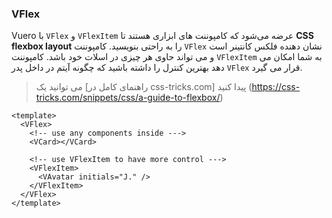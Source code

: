 ### VFlex

Vuero با `VFlex` و `VFlexItem` عرضه می‌شود که کامپوننت های ابزاری هستند تا **CSS flexbox layout** را به راحتی بنویسید.
کامپوننت `VFlex` نشان دهنده فلکس کانتینر است و می تواند حاوی هر چیزی در اسلات خود باشد.
کامپوننت `VFlexItem` به شما امکان می دهد بهترین کنترل را داشته باشید که چگونه آیتم در داخل پدر `VFlex` قرار می گیرد.

> می توانید یک [راهنمای کامل در css-tricks.com] پیدا کنید (https://css-tricks.com/snippets/css/a-guide-to-flexbox/)

<!--code-->

```vue
<template>
  <VFlex>
    <!-- use any components inside --->
    <VCard></VCard>

    <!-- use VFlexItem to have more control --->
    <VFlexItem>
      <VAvatar initials="J." />
    </VFlexItem>
  </VFlex>
</template>
```

<!--/code-->
